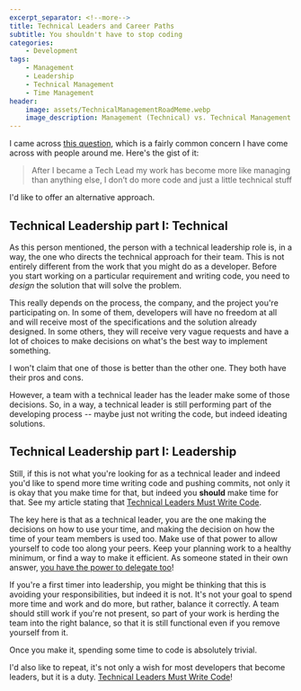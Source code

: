 ```yaml
---
excerpt_separator: <!--more-->
title: Technical Leaders and Career Paths
subtitle: You shouldn't have to stop coding
categories:
    - Development
tags:
    - Management
    - Leadership
    - Technical Management
    - Time Management
header:
    image: assets/TechnicalManagementRoadMeme.webp
    image_description: Management (Technical) vs. Technical Management
---
```


I came across [this question](https://workplace.stackexchange.com/q/181842/25611), which is a fairly common concern I have come across with people around me. Here's the gist of it:

> After I became a Tech Lead my work has become more like managing than anything else, I don’t do more code and just a little technical stuff 

I'd like to offer an alternative approach.

<!--more-->

## Technical Leadership part I: Technical

As this person mentioned, the person with a technical leadership role is, in a way, the one who directs the technical approach for their team. This is not entirely different from the work that you might do as a developer. Before you start working on a particular requirement and writing code, you need to _design_ the solution that will solve the problem.

This really depends on the process, the company, and the project you're participating on. In some of them, developers will have no freedom at all and will receive most of the specifications and the solution already designed. In some others, they will receive very vague requests and have a lot of choices to make decisions on what's the best way to implement something.

I won't claim that one of those is better than the other one. They both have their pros and cons.

However, a team with a technical leader has the leader make some of those decisions. So, in a way, a technical leader is still performing part of the developing process -- maybe just not writing the code, but indeed ideating solutions.

## Technical Leadership part I: Leadership

Still, if this is not what you're looking for as a technical leader and indeed you'd like to spend more time writing code and pushing commits, not only it is okay that you make time for that, but indeed you **should** make time for that. See my article stating that [Technical Leaders Must Write Code](https://blog.alphasmanifesto.com/2017/05/19/technical-leaders-must-write-code/).

The key here is that as a technical leader, you are the one making the decisions on how to use your time, and making the decision on how the time of your team members is used too. Make use of that power to allow yourself to code too along your peers. Keep your planning work to a healthy minimum, or find a way to make it efficient. As someone stated in their own answer, [you have the power to delegate too](https://workplace.stackexchange.com/a/181870/25611)!

If you're a first timer into leadership, you might be thinking that this is avoiding your responsibilities, but indeed it is not. It's not your goal to spend more time and work and do more, but rather, balance it correctly. A team should still work if you're not present, so part of your work is herding the team into the right balance, so that it is still functional even if you remove yourself from it.

Once you make it, spending some time to code is absolutely trivial.

I'd also like to repeat, it's not only a wish for most developers that become leaders, but it is a duty. [Technical Leaders Must Write Code](https://blog.alphasmanifesto.com/2017/05/19/technical-leaders-must-write-code/)!